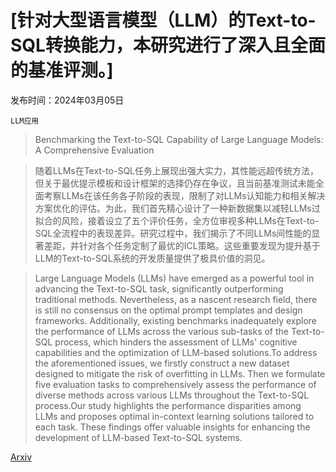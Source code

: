 # [针对大型语言模型（LLM）的Text-to-SQL转换能力，本研究进行了深入且全面的基准评测。]

发布时间：2024年03月05日

`LLM应用`

> Benchmarking the Text-to-SQL Capability of Large Language Models: A Comprehensive Evaluation

> 随着LLMs在Text-to-SQL任务上展现出强大实力，其性能远超传统方法，但关于最优提示模板和设计框架的选择仍存在争议，且当前基准测试未能全面考察LLMs在该任务各子阶段的表现，限制了对LLMs认知能力和相关解决方案优化的评估。为此，我们首先精心设计了一种新数据集以减轻LLMs过拟合的风险，接着设立了五个评价任务，全方位审视多种LLMs在Text-to-SQL全流程中的表现差异。研究过程中，我们揭示了不同LLMs间性能的显著差距，并针对各个任务定制了最优的ICL策略。这些重要发现为提升基于LLM的Text-to-SQL系统的开发质量提供了极具价值的洞见。

> Large Language Models (LLMs) have emerged as a powerful tool in advancing the Text-to-SQL task, significantly outperforming traditional methods. Nevertheless, as a nascent research field, there is still no consensus on the optimal prompt templates and design frameworks. Additionally, existing benchmarks inadequately explore the performance of LLMs across the various sub-tasks of the Text-to-SQL process, which hinders the assessment of LLMs' cognitive capabilities and the optimization of LLM-based solutions.To address the aforementioned issues, we firstly construct a new dataset designed to mitigate the risk of overfitting in LLMs. Then we formulate five evaluation tasks to comprehensively assess the performance of diverse methods across various LLMs throughout the Text-to-SQL process.Our study highlights the performance disparities among LLMs and proposes optimal in-context learning solutions tailored to each task. These findings offer valuable insights for enhancing the development of LLM-based Text-to-SQL systems.

[Arxiv](https://arxiv.org/abs/2403.02951)